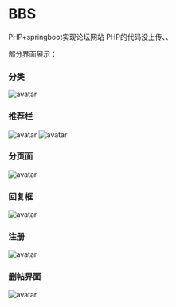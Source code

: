 # BBS
PHP+springboot实现论坛网站
PHP的代码没上传、、

部分界面展示：

### 分类
![avatar](https://user-images.githubusercontent.com/33253635/80178320-80762500-8630-11ea-80f9-5b11fa78d8c2.png)

### 推荐栏
![avatar](https://user-images.githubusercontent.com/33253635/80178394-ae5b6980-8630-11ea-9f47-44ea16530f51.png)
![avatar](https://user-images.githubusercontent.com/33253635/80178351-91269b00-8630-11ea-848d-56fe310f5550.png)

### 分页面
![avatar](https://user-images.githubusercontent.com/33253635/80178449-d054ec00-8630-11ea-8092-a4cf9f6f9b4a.png)

### 回复框
![avatar](https://user-images.githubusercontent.com/33253635/80178469-e1056200-8630-11ea-843a-6ac1c8c42961.png)

### 注册
![avatar](https://user-images.githubusercontent.com/33253635/80178479-e95d9d00-8630-11ea-951a-9eb0d6810b5d.png)

### 删帖界面
![avatar](https://user-images.githubusercontent.com/33253635/80178523-02664e00-8631-11ea-8979-207192c700c5.png)
